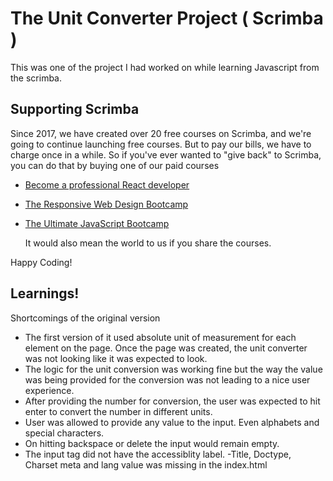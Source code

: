 # The Unit Converter Project ( Scrimba )

This was one of the project I had worked on while learning Javascript from the scrimba.

## Supporting Scrimba

Since 2017, we have created over 20 free courses on Scrimba, and we're going to
continue launching free courses. But to pay our bills, we have to charge once
in a while. So if you've ever wanted to "give back" to Scrimba, you can do that by buying
	one of our paid courses

- [Become a professional React developer](https://scrimba.com/course/greact)
- [The Responsive Web Design Bootcamp](https://scrimba.com/course/gresponsive)
- [The Ultimate JavaScript Bootcamp](https://scrimba.com/course/gjavascript)

	It would also mean the world to us if you share the courses.  

Happy Coding!

## Learnings!

Shortcomings of the original version
	
- The first version of it used absolute unit of measurement for each element on the page. Once the page was created, the unit converter was not looking like it was expected to look.
- The logic for the unit conversion was working fine but the way the value was being provided for the conversion was not leading to a nice user experience. 
- After providing the number for conversion, the user was expected to hit enter to convert the number in different units.
- User was allowed to provide any value to the input. Even alphabets and special characters.
- On hitting backspace or delete the input would remain empty.
- The input tag did not have the accessiblity label.
-Title, Doctype, Charset meta and lang value was missing in the index.html

